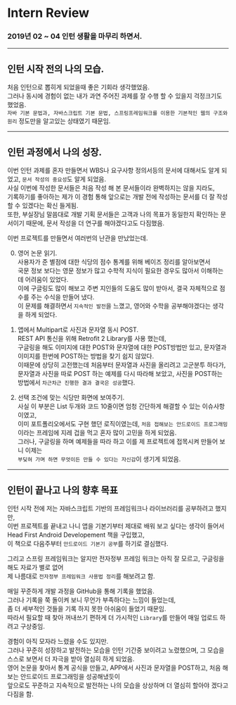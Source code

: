 # **Intern Review**
### 2019년 02 ~ 04 인턴 생활을 마무리 하면서.

- - -
## **인턴 시작 전의 나의 모습.**

처음 인턴으로 뽑히게 되었을때 좋은 기회라 생각했었음.  
그러나 동시에 경험이 없는 내가 과연 주어진 과제를 잘 수행 할 수 있을지 걱정크기도 했었음.  
`자바 기본 문법과, 자바스크립트 기본 문법, 스프링프레임워크를 이용한 기본적인 웹의 구조와 원리` 정도만을 알고있는 상태였기 때문임.

- - -
## **인턴 과정에서 나의 성장.**

이번 인턴 과제를 혼자 만들면서 WBS나 요구사항 정의서등의 문서에 대해서도 알게 되었고, `문서 작성의 중요성`도 알게 되었음.  
사실 이번에 작성한 문서들은 처음 작성 해 본 문서들이라 완벽하지는 않을 지라도,  
기록하기를 좋아하는 제가 이 경험 통해 앞으로는 개발 전에 작성하는 문서를 더 잘 작성 할 수 있겠다는 확신 들게됨.  
또한, 부실장님 말씀대로 개발 기획 문서들은 고객과 나의 목표가 동일한지 확인하는 문서이기 때문에, 문서 작성을 더 연구를 해야겠다고도 다짐했음.  
  
이번 프로젝트를 만들면서 여러번의 난관을 만났었는데.  

0. 영어 논문 읽기.  
사용자가 준 별점에 대한 식당의 점수 통계를 위해 베이즈 정리를 알아보면서  
국문 정보 보다는 영문 정보가 많고 수학적 지식이 필요한 경우도 많아서 이해하는데 어려움이 있었다.  
이에 구글링도 많이 해보고 주변 지인들의 도움도 많이 받아서, 결국 자체적으로 점수를 주는 수식을 만들어 냈다.  
이 문제를 해결하면서 `지속적인 발전`을 느꼈고, 영어와 수학을 공부해야겠다는 생각을 하게 되었다.  

1. 앱에서 Multipart로 사진과 문자열 동시 POST.  
REST API 통신을 위해 Retrofit 2 Library를 사용 했는데,  
구글링을 해도 이미지에 대한 POST와 문자열에 대한 POST방법만 있고, 문자열과 이미지를 한번에 POST하는 방법을 찾기 쉽지 않았다.  
이때문에 상당히 고전했는데 처음부터 문자열과 사진을 올리려고 고군분투 하다가,  
문자열과 사진을 따로 POST 하는 예제를 다시 따라해 보았고, 사진을 POST하는 방법에서 `차근차근 진행한 결과 결국은 성공`했다.  

2. 선택 조건에 맞는 식당만 화면에 보여주기.  
사실 이 부분은 List 두개와 코드 10줄이면 엄청 간단하게 해결할 수 있는 이슈사항이였고,   
이미 포트폴리오에서도 구현 했던 로직이였는데, `처음 접해보는 안드로이드 프로그래밍`이라는 프레임에 지레 겁을 먹고 혼자 많이 고민을 하게 되었음.  
그러나, 구글링을 하며 예제들을 따라 하고 이를 제 프로젝트에 접목시켜 만들어 보니 이제는  
`부딪혀 가며 하면 무엇이든 만들 수 있다는 자신감`이 생기게 되었음.  

- - -
## **인턴이 끝나고 나의 향후 목표**

인턴 시작 전에 저는 자바스크립트 기반의 프레임워크나 라이브러리를 공부하려고 했지만,  
이번 프로젝트를 끝내고 나니 앱을 기본기부터 제대로 배워 보고 싶다는 생각이 들어서 Head First Android Developement 책을 구입했고,  
이 책으로 다음주부터 `안드로이드 기본기 공부`를 하기로 결심했다.  

그리고 스프링 프레임워크는 알지만 전자정부 프레임 워크는 아직 잘 모르고, 구글링을 해도 자료가 별로 없어  
제 나름대로 `전자정부 프레임워크 사용법 정리`를 해보려고 함.  

매일 꾸준하게 개발 과정을 GitHub을 통해 기록을 했었음.  
그러나 기록을 쭉 돌이켜 보니 무언가 부족하다는 느낌이 들었는데,  
좀 더 세부적인 것들을 기록 하지 못한 아쉬움이 들었기 때문임.  
따라서 필요할 때 찾아 꺼내쓰기 편하게 더 가시적인 `Library`를 만들어 매일 업로드 하려고 구상중임.  

경험이 아직 모자라 느렸을 수도 있지만.  
그러나 꾸준히 성장하고 발전하는 모습을 인턴 기간중 보이려고 노렸했으며, 그 모습을 스스로 보면서 더 자극을 받아 열심히 하게 되었음.  
영어 논문을 찾아서 통계 공식을 만들고, APP에서 사진과 문자열을 POST하고, 처음 해보는 안드로이드 프로그래밍을 성공해냈듯이  
앞으로도 꾸준하고 지속적으로 발전하는 나의 모습을 상상하며 더 열심히 할아야 겠다고 다짐을 함.  